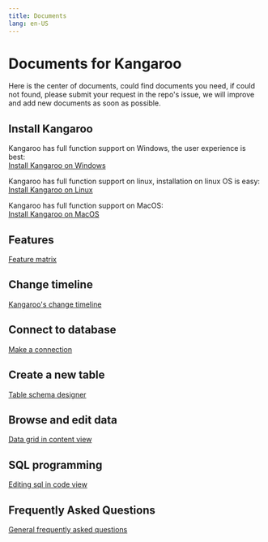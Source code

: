 ```yaml
---
title: Documents
lang: en-US
---
```


# Documents for Kangaroo
Here is the center of documents, could find documents you need, if could not found, please submit your request in the repo's issue, we will improve and add new documents as soon as possible. 

## Install Kangaroo
Kangaroo has full function support on Windows, the user experience is best:<br/>
[Install Kangaroo on Windows](install-windows.md)

Kangaroo has full function support on linux, installation on linux OS is easy:<br/>
[Install Kangaroo on Linux](install-linux.md)

Kangaroo has full function support on MacOS:<br/>
[Install Kangaroo on MacOS](install-macos.md)

## Features
[Feature matrix](feature-matrix.md)

## Change timeline
[Kangaroo's change timeline](changelog.md)

## Connect to database
[Make a connection](connection.md)

## Create a new table
[Table schema designer](schema.md)

## Browse and edit data
[Data grid in content view](datagrid.md)

## SQL programming
[Editing sql in code view](editor.md)

## Frequently Asked Questions
[General frequently asked questions](faq.md)

<Vssue :issue-id="2" :title="$title" />
